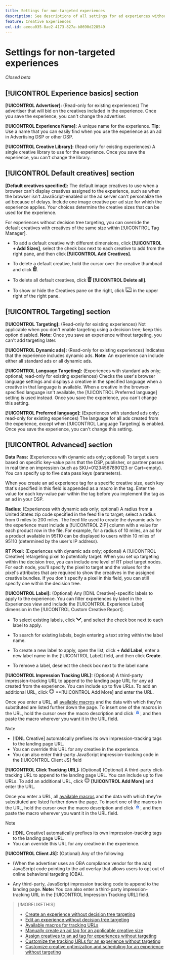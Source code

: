 ```yaml
---
title: Settings for non-targeted experiences
description: See descriptions of all settings for ad experiences without decision tree targeting.
feature: Creative Experiences
exl-id: aeeca035-8ae2-4173-827a-b8690d228549
---
```

# Settings for non-targeted experiences

*Closed beta*

## [!UICONTROL Experience basics] section

**[!UICONTROL Advertiser]:** (Read-only for existing experiences) The advertiser that will bid on the creatives included in the experience. Once you save the experience, you can't change the advertiser.

**[!UICONTROL Experience Name]:** A unique name for the experience. **Tip:** Use a name that you can easily find when you use the experience as an ad in Advertising DSP or other DSP.

**[!UICONTROL Creative Library]:** (Read-only for existing experiences) A single creative library to use for the experience. Once you save the experience, you can't change the library.

## [!UICONTROL Default creatives] section

**\[Default creatives specified\]:** The default image creatives to use when a browser can't display creatives assigned to the experience, such as when the browser isn't JavaScript-enabled or the ad server can't personalize the ad because of delays. Include one image creative per ad size for which the experience applies. Your choices determine the creative sizes that can be used for the experience. <!-- In the legacy product, you selected the ad sizes for the experience, and then selected default images for each of those ad sizes. -->

For experiences without decision tree targeting, you can override the default creatives with creatives of the same size within [!UICONTROL Tag Manager].

* To add a default creative with different dimensions, click **[!UICONTROL + Add Sizes]**, select the check box next to each creative to add from the right pane, and then click **[!UICONTROL Add Creatives]**.

* To delete a default creative, hold the cursor over the creative thumbnail and click ![Delete](/help/creative/assets/delete.png "Delete").

* To delete all default creatives, click ![Delete](/help/creative/assets/delete.png "Delete") **[!UICONTROL Delete all]**.

* To show or hide the Creatives pane on the right, click ![Show/Hide](/help/creative/assets/hide-show-creatives.png "Show/Hide") in the upper right of the right pane.

## [!UICONTROL Targeting] section

**[!UICONTROL Targeting]:** (Read-only for existing experiences) Not applicable when you don't enable targeting using a decision tree; keep this option disabled. **Note:** Once you save an experience without targeting, you can't add targeting later.

**[!UICONTROL Dynamic ads]:** (Read-only for existing experiences) Indicates that the experience includes dynamic ads. **Note:** An experience can include either all standard ads or all dynamic ads.

**[!UICONTROL Language Targeting]:** (Experiences with standard ads only; optional; read-only for existing experiences) Checks the user's browser language settings and displays a creative in the specified language when a creative in that language is available. When a creative in the browser-specified language isn't available, the [!UICONTROL Preferred language] setting is used instead. Once you save the experience, you can't change this setting. 

**[!UICONTROL Preferred language]:** (Experiences with standard ads only; read-only for existing experiences) The language for all ads created from the experience, except when [!UICONTROL Language Targeting] is enabled. Once you save the experience, you can't change this setting.

## [!UICONTROL Advanced] section

**Data Pass:** (Experiences with dynamic ads only; optional) To target users based on specific key-value pairs that the DSP, publisher, or partner passes in real time on impression (such as SKU=01234567890123 or Cart=empty). You can specify up to five data pass keys (parameters).<!-- May move this to just within the decision tree. -->

When you create an ad experience tag for a specific creative size, each key that's specified in this field is appended as a macro in the tag. Enter the value for each key-value pair within the tag before you implement the tag as an ad in your DSP.

**Radius:** (Experiences with dynamic ads only; optional) A radius from a United States zip code specified in the feed file to target; select a radius from 0 miles to 200 miles. The feed file used to create the dynamic ads for the experience must include a [!UICONTROL ZIP] column<!-- or a user-named column mapped to a ZIP column --> with a value for each product row in the file. For example, for a radius of 10 miles, an ad for a product available in 95110 can be displayed to users within 10 miles of 95110 (determined by the user's IP address).

**RT Pixel:** (Experiences with dynamic ads only; optional) A [!UICONTROL Creative] retargeting pixel to potentially target. When you set up targeting within the decision tree, you can include one level of RT pixel target nodes. For each node, you'll specify the pixel to target and the values for the pixel's attributes that are required to show the creatives in the assigned creative bundles. If you don't specify a pixel in this field, you can still specify one within the decision tree.<!-- From R: "the RT Pixel should be via the content selection in the Dynamic ad setup." Clarify. I do see "Datapass" (oneword) in the dynamic ad settings, but I'm not sure how that setting and this experience-level one work together. -->

**[!UICONTROL Label]:**<!-- should be "Labels" --> (Optional) Any [!DNL Creative]-specific labels to apply to the experience. You can filter experiences by label in the Experiences view and include the [!UICONTROL Experience Label] dimension in the [!UICONTROL Custom Creative Report].

* To select existing labels, click ![Down](/help/creative/assets/chevron-down.png "Down"), and select the check box next to each label to apply.

* To search for existing labels, begin entering a text string within the label name.

* To create a new label to apply, open the list, click **+ Add Label**, enter a new label name in the [!UICONTROL Label] field, and then click **Create**.

* To remove a label, deselect the check box next to the label name.

**[!UICONTROL Impression Tracking URL]:** (Optional) A third-party impression-tracking URL to append to the landing page URL for any ad created from the experience. You can include up to five URLs. To add an additional URL, click ![icon](/help/creative/assets/create.png) **[!UICONTROL Add More] and enter the URL.

Once you enter a URL, all [available macros](/help/creative/creative-macros.md) and the data with which they're substituted are listed further down the page. To insert one of the macros in the URL, hold the cursor over the macro description and click ![Copy to clipboard](/help/creative/assets/copy-to-clipboard.png "Copy to clipboard"), and then paste the macro wherever you want it in the URL field.

>[!NOTE]
>
>* [!DNL Creative] automatically prefixes its own impression-tracking tags to the landing page URL.
>* You can override this URL for any creative in the experience.
>* You can also enter third-party JavaScript impression-tracking code in the [!UICONTROL Client JS] field

**[!UICONTROL Click Tracking URL]:** (Optional) (Optional) A third-party click-tracking URL to append to the landing page URL. You can include up to five URLs. To add an additional URL, click ![icon](/help/creative/assets/create.png) **[!UICONTROL Add More]** and enter the URL.

Once you enter a URL, all [available macros](/help/creative/creative-macros.md) and the data with which they're substituted are listed further down the page. To insert one of the macros in the URL, hold the cursor over the macro description and click ![Copy to clipboard](/help/creative/assets/copy-to-clipboard.png "Copy to clipboard"), and then paste the macro wherever you want it in the URL field.

>[!NOTE]
>
>* [!DNL Creative] automatically prefixes its own impression-tracking tags to the landing page URL.
>* You can override this URL for any creative <!-- creative bundle for targeted experiences -->in the experience.

**[!UICONTROL Client JS]:** (Optional) Any of the following:

* (When the advertiser uses an OBA compliance vendor for the ads) JavaScript code pointing to the ad overlay that allows users to opt out of online behavioral targeting (OBA).

* Any third-party, JavaScript impression tracking code to append to the landing page. **Note:** You can also enter a third-party impression-tracking URL in the [!UICONTROL Impression Tracking URL] field.

>[!MORELIKETHIS]
>
>* [Create an experience without decision tree targeting](experience-create-no-targeting.md)
>* [Edit an experience without decision tree targeting](experience-edit-no-targeting.md)
>* [Available macros for tracking URLs](/help/creative/creative-macros.md)
>* [Manually create an ad tag for an applicable creative size](experience-tag-create-manually.md)
>* [Assign creatives to an ad tag for experiences without targeting](experience-tag-assign-creatives.md)
>* [Customize the tracking URLs for an experience without targeting](experience-tracking-urls-no-targeting.md)
>* [Customize creative optimization and scheduling for an experience without targeting](experience-optimization-scheduling-no-targeting.md)
